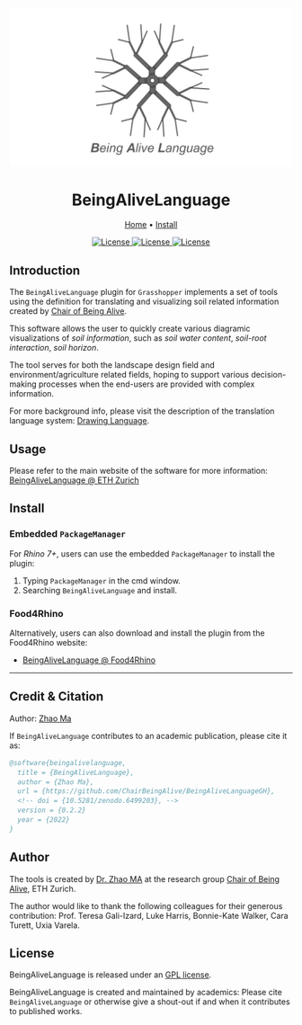 ![](https://raw.githubusercontent.com/ChairBeingAlive/BeingAliveLanguageGH/main/.github/title-img.png)

<h1 align="center">BeingAliveLanguage</h1>
<div align="center">
	<a href="https://beingalivelanguage.arch.ethz.ch">Home</a>
  <span> • </span>
	<a href="https://beingalivelanguage.arch.ethz.ch/#install">Install</a>
  <!-- <span> • </span> -->
  <!--      	<a href="https://github.com/xarthurx/IG-Mesh/#Contribution">Contribute</a> -->
  <p></p>
</div> 

<!-- shields.io stuff -->
<div align="center">

<a href="https://www.rhino3d.com/7/" >
<img alt="License" src="https://img.shields.io/badge/Rhino-7.0-9cf?style=flat-square"> </a>

<a href="https://www.grasshopper3d.com" >
<img alt="License" src="https://img.shields.io/badge/Grasshopper-1.0-brightgreen?style=flat-square"> </a>

<a href="https://github.com/xarthurx/IG-Mesh/blob/master/LICENSE" >
<img alt="License" src="https://img.shields.io/github/license/chairbeingalive/BeingAliveLanguageGH?style=flat-square"> </a>

</div> 


## Introduction
The `BeingAliveLanguage` plugin for `Grasshopper` implements a set of tools using the definition for translating and visualizing soil related information created by [Chair of Being Alive](https://www.gali-izard.arch.ethz.ch). 


This software allows the user to quickly create various diagramic visualizations of *soil information*, such as *soil water content*, *soil-root interaction*, *soil horizon*.

The tool serves for both the landscape design field and environment/agriculture related fields, hoping to support various decision-making processes when the end-users are provided with complex information.

For more background info, please visit the description of the translation language system: [Drawing Language](https://gali-izard.arch.ethz.ch/language-description).

## Usage
Please refer to the main website of the software for more information: [BeingAliveLanguage @ ETH Zurich](https://beingalivelanguage.arch.ethz.ch)


## Install 
### Embedded `PackageManager`
For *Rhino 7+*, users can use the embedded `PackageManager` to install the plugin:

1. Typing `PackageManager` in the cmd window.
1. Searching `BeingAliveLanguage` and install.

### Food4Rhino
Alternatively, users can also download and install the plugin from the Food4Rhino website:
- [BeingAliveLanguage @ Food4Rhino](https://www.food4rhino.com/en/app/beingalivelanguage)


---
## Credit & Citation 
Author: [Zhao Ma](https://beyond-disciplines.com)

If `BeingAliveLanguage` contributes to an academic publication, please cite it as:
```bib
@software{beingalivelanguage,
  title = {BeingAliveLanguage},
  author = {Zhao Ma},
  url = {https://github.com/ChairBeingAlive/BeingAliveLanguageGH},
  <!-- doi = {10.5281/zenodo.6499203}, -->
  version = {0.2.2}
  year = {2022}
}
```

## Author
The tools is created by [Dr. Zhao MA](https://beyond-disciplines.com) at the research group [Chair of Being Alive](https://www.gali-izard.arch.ethz.ch), ETH Zurich.

The author would like to thank the following colleagues for their generous contribution: Prof. Teresa Gali-Izard, Luke Harris, Bonnie-Kate Walker, Cara Turett, Uxia Varela.


## License 
BeingAliveLanguage is released under an [GPL license](https://www.gnu.org/licenses/gpl-3.0.en.html).

BeingAliveLanguage is created and maintained by academics: Please cite `BeingAliveLanguage` or otherwise give a shout-out if and when it contributes to published works.


